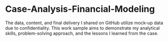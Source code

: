 # Case-Analysis-Financial-Modeling
The data, content, and final delivery I shared on GitHub utilize mock-up data due to confidentiality. This work sample aims to demonstrate my analytical skills, problem-solving approach, and the lessons I learned from the case.
